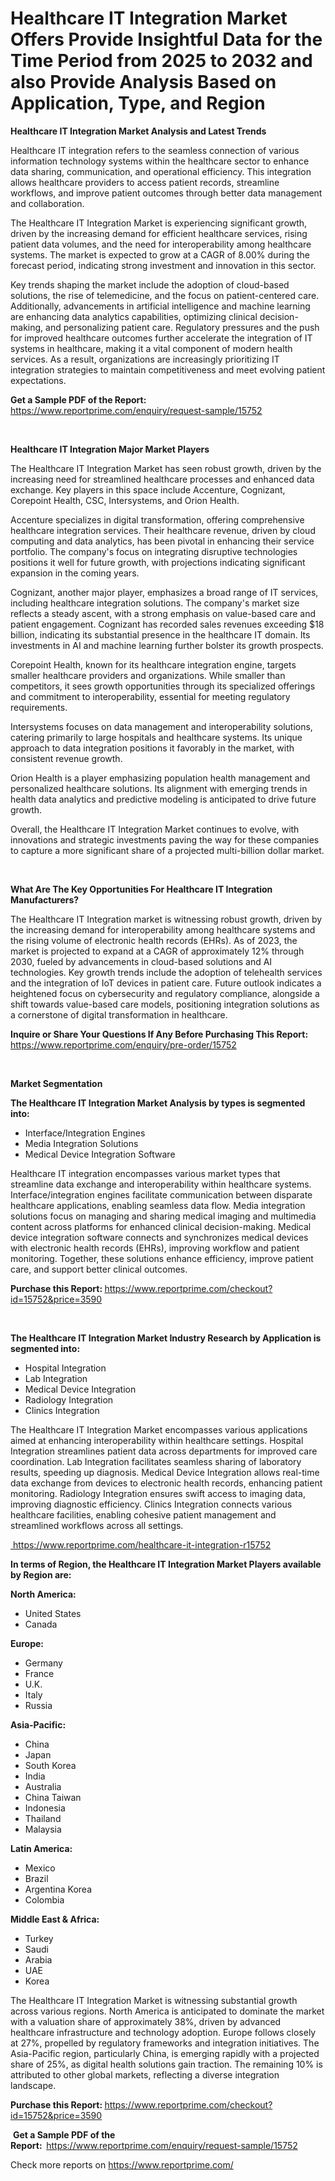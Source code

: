 <p><h1>Healthcare IT Integration Market Offers Provide Insightful Data for the Time Period from 2025 to 2032 and also Provide Analysis Based on Application, Type, and Region</h1></p><p><strong>Healthcare IT Integration Market Analysis and Latest Trends</strong></p>
<p><p>Healthcare IT integration refers to the seamless connection of various information technology systems within the healthcare sector to enhance data sharing, communication, and operational efficiency. This integration allows healthcare providers to access patient records, streamline workflows, and improve patient outcomes through better data management and collaboration.</p><p>The Healthcare IT Integration Market is experiencing significant growth, driven by the increasing demand for efficient healthcare services, rising patient data volumes, and the need for interoperability among healthcare systems. The market is expected to grow at a CAGR of 8.00% during the forecast period, indicating strong investment and innovation in this sector. </p><p>Key trends shaping the market include the adoption of cloud-based solutions, the rise of telemedicine, and the focus on patient-centered care. Additionally, advancements in artificial intelligence and machine learning are enhancing data analytics capabilities, optimizing clinical decision-making, and personalizing patient care. Regulatory pressures and the push for improved healthcare outcomes further accelerate the integration of IT systems in healthcare, making it a vital component of modern health services. As a result, organizations are increasingly prioritizing IT integration strategies to maintain competitiveness and meet evolving patient expectations.</p></p>
<p><strong>Get a Sample PDF of the Report:&nbsp;</strong> <a href="https://www.reportprime.com/enquiry/request-sample/15752?utm_campaign=1950&utm_medium=2&utm_source=Github&utm_content=ia&utm_term=20032025&utm_id=healthcare-it-integration">https://www.reportprime.com/enquiry/request-sample/15752</a></p>
<p>&nbsp;</p>
<p><strong>Healthcare IT Integration Major Market Players</strong></p>
<p><p>The Healthcare IT Integration Market has seen robust growth, driven by the increasing need for streamlined healthcare processes and enhanced data exchange. Key players in this space include Accenture, Cognizant, Corepoint Health, CSC, Intersystems, and Orion Health.</p><p>Accenture specializes in digital transformation, offering comprehensive healthcare integration services. Their healthcare revenue, driven by cloud computing and data analytics, has been pivotal in enhancing their service portfolio. The company's focus on integrating disruptive technologies positions it well for future growth, with projections indicating significant expansion in the coming years.</p><p>Cognizant, another major player, emphasizes a broad range of IT services, including healthcare integration solutions. The company's market size reflects a steady ascent, with a strong emphasis on value-based care and patient engagement. Cognizant has recorded sales revenues exceeding $18 billion, indicating its substantial presence in the healthcare IT domain. Its investments in AI and machine learning further bolster its growth prospects.</p><p>Corepoint Health, known for its healthcare integration engine, targets smaller healthcare providers and organizations. While smaller than competitors, it sees growth opportunities through its specialized offerings and commitment to interoperability, essential for meeting regulatory requirements.</p><p>Intersystems focuses on data management and interoperability solutions, catering primarily to large hospitals and healthcare systems. Its unique approach to data integration positions it favorably in the market, with consistent revenue growth.</p><p>Orion Health is a player emphasizing population health management and personalized healthcare solutions. Its alignment with emerging trends in health data analytics and predictive modeling is anticipated to drive future growth.</p><p>Overall, the Healthcare IT Integration Market continues to evolve, with innovations and strategic investments paving the way for these companies to capture a more significant share of a projected multi-billion dollar market.</p></p>
<p>&nbsp;</p>
<p><strong>What Are The Key Opportunities For Healthcare IT Integration Manufacturers?</strong></p>
<p><p>The Healthcare IT Integration market is witnessing robust growth, driven by the increasing demand for interoperability among healthcare systems and the rising volume of electronic health records (EHRs). As of 2023, the market is projected to expand at a CAGR of approximately 12% through 2030, fueled by advancements in cloud-based solutions and AI technologies. Key growth trends include the adoption of telehealth services and the integration of IoT devices in patient care. Future outlook indicates a heightened focus on cybersecurity and regulatory compliance, alongside a shift towards value-based care models, positioning integration solutions as a cornerstone of digital transformation in healthcare.</p></p>
<p><strong>Inquire or Share Your Questions If Any Before Purchasing This Report:</strong> <a href="https://www.reportprime.com/enquiry/pre-order/15752?utm_campaign=1950&utm_medium=2&utm_source=Github&utm_content=ia&utm_term=20032025&utm_id=healthcare-it-integration">https://www.reportprime.com/enquiry/pre-order/15752</a></p>
<p>&nbsp;</p>
<p><strong>Market Segmentation</strong></p>
<p><strong>The Healthcare IT Integration Market Analysis by types is segmented into:</strong></p>
<p><ul><li>Interface/Integration Engines</li><li>Media Integration Solutions</li><li>Medical Device Integration Software</li></ul></p>
<p><p>Healthcare IT integration encompasses various market types that streamline data exchange and interoperability within healthcare systems. Interface/integration engines facilitate communication between disparate healthcare applications, enabling seamless data flow. Media integration solutions focus on managing and sharing medical imaging and multimedia content across platforms for enhanced clinical decision-making. Medical device integration software connects and synchronizes medical devices with electronic health records (EHRs), improving workflow and patient monitoring. Together, these solutions enhance efficiency, improve patient care, and support better clinical outcomes.</p></p>
<p><strong>Purchase this Report:&nbsp;</strong><a href="https://www.reportprime.com/checkout?id=15752&price=3590&utm_campaign=1950&utm_medium=2&utm_source=Github&utm_content=ia&utm_term=20032025&utm_id=healthcare-it-integration">https://www.reportprime.com/checkout?id=15752&price=3590</a></p>
<p>&nbsp;</p>
<p><strong>The Healthcare IT Integration Market Industry Research by Application is segmented into:</strong></p>
<p><ul><li>Hospital Integration</li><li>Lab Integration</li><li>Medical Device Integration</li><li>Radiology Integration</li><li>Clinics Integration</li></ul></p>
<p><p>The Healthcare IT Integration Market encompasses various applications aimed at enhancing interoperability within healthcare settings. Hospital Integration streamlines patient data across departments for improved care coordination. Lab Integration facilitates seamless sharing of laboratory results, speeding up diagnosis. Medical Device Integration allows real-time data exchange from devices to electronic health records, enhancing patient monitoring. Radiology Integration ensures swift access to imaging data, improving diagnostic efficiency. Clinics Integration connects various healthcare facilities, enabling cohesive patient management and streamlined workflows across all settings.</p></p>
<p><a href="https://www.reportprime.com/healthcare-it-integration-r15752?utm_campaign=1950&utm_medium=2&utm_source=Github&utm_content=ia&utm_term=20032025&utm_id=healthcare-it-integration">&nbsp;https://www.reportprime.com/healthcare-it-integration-r15752</a></p>
<p><strong>In terms of Region, the Healthcare IT Integration Market Players available by Region are:</strong></p>
<p>
    <p> <strong> North America: </strong>
        <ul>
            <li>United States</li>
            <li>Canada</li>
        </ul>
        </p> 
    <p> <strong> Europe: </strong>
        <ul>
            <li>Germany</li>
            <li>France</li>
            <li>U.K.</li>
            <li>Italy</li>
            <li>Russia</li>
        </ul>
        </p> 
    <p> <strong> Asia-Pacific: </strong>
        <ul>
            <li>China</li>
            <li>Japan</li>
            <li>South Korea</li>
            <li>India</li>
            <li>Australia</li>
            <li>China Taiwan</li>
            <li>Indonesia</li>
            <li>Thailand</li>
            <li>Malaysia</li>
        </ul>
        </p> 
    <p> <strong> Latin America: </strong>
        <ul>
            <li>Mexico</li>
            <li>Brazil</li>
            <li>Argentina Korea</li>
            <li>Colombia</li>
        </ul>
        </p> 
    <p> <strong> Middle East & Africa: </strong>
        <ul>
            <li>Turkey</li>
            <li>Saudi</li>
            <li>Arabia</li>
            <li>UAE</li>
            <li>Korea</li>
        </ul>
    </p>
    </p>
<p><p>The Healthcare IT Integration Market is witnessing substantial growth across various regions. North America is anticipated to dominate the market with a valuation share of approximately 38%, driven by advanced healthcare infrastructure and technology adoption. Europe follows closely at 27%, propelled by regulatory frameworks and integration initiatives. The Asia-Pacific region, particularly China, is emerging rapidly with a projected share of 25%, as digital health solutions gain traction. The remaining 10% is attributed to other global markets, reflecting a diverse integration landscape.</p></p>
<p><strong>Purchase this Report: </strong><a href="https://www.reportprime.com/checkout?id=15752&price=3590&utm_campaign=1950&utm_medium=2&utm_source=Github&utm_content=ia&utm_term=20032025&utm_id=healthcare-it-integration">https://www.reportprime.com/checkout?id=15752&price=3590</a></p>
<p>&nbsp;<strong>Get a Sample PDF of the Report:&nbsp;&nbsp;</strong><a href="https://www.reportprime.com/enquiry/request-sample/15752?utm_campaign=1950&utm_medium=2&utm_source=Github&utm_content=ia&utm_term=20032025&utm_id=healthcare-it-integration">https://www.reportprime.com/enquiry/request-sample/15752</a></p>
<p><strong></strong></p>
<p>Check more reports on <a href="https://www.reportprime.com/?utm_campaign=1950&utm_medium=2&utm_source=Github&utm_content=ia&utm_term=20032025&utm_id=healthcare-it-integration">https://www.reportprime.com/</a></p>